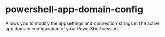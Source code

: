 powershell-app-domain-config
============================

Allows you to modify the appsettings and connection strings in the active app domain configuration of your PowerShell session.
